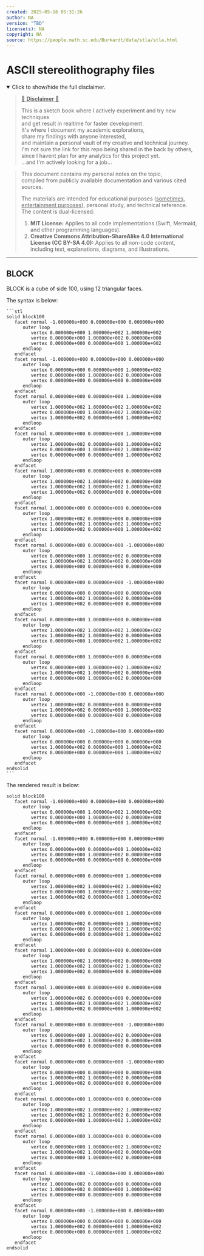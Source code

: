```yaml
---
created: 2025-05-16 05:31:26
author: NA
version: "TBD"
license(s): NA
copyright: NA
source: https://people.math.sc.edu/Burkardt/data/stla/stla.html
---
```


# ASCII stereolithography files
<details open>
<summary>Click to show/hide the full disclaimer.</summary>
   
> <ins>📢 **Disclaimer** 🚨</ins>
>
> This is a sketch book where I actively experiment and try new techniques<br/>
> and get result in realtime for faster development.</br>
> It's where I document my academic explorations,</br>
> share my findings with anyone interested,</br>
> and maintain a personal vault of my creative and technical journey.</br>
> I'm not sure the link for this repo being shared in the back by others,</br>
> since I havent plan for any analytics for this project yet.</br>
> ...and I'm actively looking for a job...</br>

> This document contains my personal notes on the topic,</br>
> compiled from publicly available documentation and various cited sources.
> 
> The materials are intended for educational purposes (<ins>sometimes, entertainment purposes</ins>), personal study, and technical reference.
> The content is dual-licensed:
> 1. **MIT License:** Applies to all code implementations (Swift, Mermaid, and other programming languages).
> 2. **Creative Commons Attribution-ShareAlike 4.0 International License (CC BY-SA 4.0):** Applies to all non-code content, including text, explanations, diagrams, and illustrations.

</details>


---


## BLOCK 
BLOCK is a cube of side 100, using 12 triangular faces.

The syntax is below:

````
```stl
solid block100
   facet normal -1.000000e+000 0.000000e+000 0.000000e+000
      outer loop
         vertex 0.000000e+000 1.000000e+002 1.000000e+002
         vertex 0.000000e+000 1.000000e+002 0.000000e+000
         vertex 0.000000e+000 0.000000e+000 1.000000e+002
      endloop
   endfacet
   facet normal -1.000000e+000 0.000000e+000 0.000000e+000
      outer loop
         vertex 0.000000e+000 0.000000e+000 1.000000e+002
         vertex 0.000000e+000 1.000000e+002 0.000000e+000
         vertex 0.000000e+000 0.000000e+000 0.000000e+000
      endloop
   endfacet
   facet normal 0.000000e+000 0.000000e+000 1.000000e+000
      outer loop
         vertex 1.000000e+002 1.000000e+002 1.000000e+002
         vertex 0.000000e+000 1.000000e+002 1.000000e+002
         vertex 1.000000e+002 0.000000e+000 1.000000e+002
      endloop
   endfacet
   facet normal 0.000000e+000 0.000000e+000 1.000000e+000
      outer loop
         vertex 1.000000e+002 0.000000e+000 1.000000e+002
         vertex 0.000000e+000 1.000000e+002 1.000000e+002
         vertex 0.000000e+000 0.000000e+000 1.000000e+002
      endloop
   endfacet
   facet normal 1.000000e+000 0.000000e+000 0.000000e+000
      outer loop
         vertex 1.000000e+002 1.000000e+002 0.000000e+000
         vertex 1.000000e+002 1.000000e+002 1.000000e+002
         vertex 1.000000e+002 0.000000e+000 0.000000e+000
      endloop
   endfacet
   facet normal 1.000000e+000 0.000000e+000 0.000000e+000
      outer loop
         vertex 1.000000e+002 0.000000e+000 0.000000e+000
         vertex 1.000000e+002 1.000000e+002 1.000000e+002
         vertex 1.000000e+002 0.000000e+000 1.000000e+002
      endloop
   endfacet
   facet normal 0.000000e+000 0.000000e+000 -1.000000e+000
      outer loop
         vertex 0.000000e+000 1.000000e+002 0.000000e+000
         vertex 1.000000e+002 1.000000e+002 0.000000e+000
         vertex 0.000000e+000 0.000000e+000 0.000000e+000
      endloop
   endfacet
   facet normal 0.000000e+000 0.000000e+000 -1.000000e+000
      outer loop
         vertex 0.000000e+000 0.000000e+000 0.000000e+000
         vertex 1.000000e+002 1.000000e+002 0.000000e+000
         vertex 1.000000e+002 0.000000e+000 0.000000e+000
      endloop
   endfacet
   facet normal 0.000000e+000 1.000000e+000 0.000000e+000
      outer loop
         vertex 1.000000e+002 1.000000e+002 1.000000e+002
         vertex 1.000000e+002 1.000000e+002 0.000000e+000
         vertex 0.000000e+000 1.000000e+002 1.000000e+002
      endloop
   endfacet
   facet normal 0.000000e+000 1.000000e+000 0.000000e+000
      outer loop
         vertex 0.000000e+000 1.000000e+002 1.000000e+002
         vertex 1.000000e+002 1.000000e+002 0.000000e+000
         vertex 0.000000e+000 1.000000e+002 0.000000e+000
      endloop
   endfacet
   facet normal 0.000000e+000 -1.000000e+000 0.000000e+000
      outer loop
         vertex 1.000000e+002 0.000000e+000 0.000000e+000
         vertex 1.000000e+002 0.000000e+000 1.000000e+002
         vertex 0.000000e+000 0.000000e+000 0.000000e+000
      endloop
   endfacet
   facet normal 0.000000e+000 -1.000000e+000 0.000000e+000
      outer loop
         vertex 0.000000e+000 0.000000e+000 0.000000e+000
         vertex 1.000000e+002 0.000000e+000 1.000000e+002
         vertex 0.000000e+000 0.000000e+000 1.000000e+002
      endloop
   endfacet
endsolid
```
````

The rendered result is below: 


```stl
solid block100
   facet normal -1.000000e+000 0.000000e+000 0.000000e+000
      outer loop
         vertex 0.000000e+000 1.000000e+002 1.000000e+002
         vertex 0.000000e+000 1.000000e+002 0.000000e+000
         vertex 0.000000e+000 0.000000e+000 1.000000e+002
      endloop
   endfacet
   facet normal -1.000000e+000 0.000000e+000 0.000000e+000
      outer loop
         vertex 0.000000e+000 0.000000e+000 1.000000e+002
         vertex 0.000000e+000 1.000000e+002 0.000000e+000
         vertex 0.000000e+000 0.000000e+000 0.000000e+000
      endloop
   endfacet
   facet normal 0.000000e+000 0.000000e+000 1.000000e+000
      outer loop
         vertex 1.000000e+002 1.000000e+002 1.000000e+002
         vertex 0.000000e+000 1.000000e+002 1.000000e+002
         vertex 1.000000e+002 0.000000e+000 1.000000e+002
      endloop
   endfacet
   facet normal 0.000000e+000 0.000000e+000 1.000000e+000
      outer loop
         vertex 1.000000e+002 0.000000e+000 1.000000e+002
         vertex 0.000000e+000 1.000000e+002 1.000000e+002
         vertex 0.000000e+000 0.000000e+000 1.000000e+002
      endloop
   endfacet
   facet normal 1.000000e+000 0.000000e+000 0.000000e+000
      outer loop
         vertex 1.000000e+002 1.000000e+002 0.000000e+000
         vertex 1.000000e+002 1.000000e+002 1.000000e+002
         vertex 1.000000e+002 0.000000e+000 0.000000e+000
      endloop
   endfacet
   facet normal 1.000000e+000 0.000000e+000 0.000000e+000
      outer loop
         vertex 1.000000e+002 0.000000e+000 0.000000e+000
         vertex 1.000000e+002 1.000000e+002 1.000000e+002
         vertex 1.000000e+002 0.000000e+000 1.000000e+002
      endloop
   endfacet
   facet normal 0.000000e+000 0.000000e+000 -1.000000e+000
      outer loop
         vertex 0.000000e+000 1.000000e+002 0.000000e+000
         vertex 1.000000e+002 1.000000e+002 0.000000e+000
         vertex 0.000000e+000 0.000000e+000 0.000000e+000
      endloop
   endfacet
   facet normal 0.000000e+000 0.000000e+000 -1.000000e+000
      outer loop
         vertex 0.000000e+000 0.000000e+000 0.000000e+000
         vertex 1.000000e+002 1.000000e+002 0.000000e+000
         vertex 1.000000e+002 0.000000e+000 0.000000e+000
      endloop
   endfacet
   facet normal 0.000000e+000 1.000000e+000 0.000000e+000
      outer loop
         vertex 1.000000e+002 1.000000e+002 1.000000e+002
         vertex 1.000000e+002 1.000000e+002 0.000000e+000
         vertex 0.000000e+000 1.000000e+002 1.000000e+002
      endloop
   endfacet
   facet normal 0.000000e+000 1.000000e+000 0.000000e+000
      outer loop
         vertex 0.000000e+000 1.000000e+002 1.000000e+002
         vertex 1.000000e+002 1.000000e+002 0.000000e+000
         vertex 0.000000e+000 1.000000e+002 0.000000e+000
      endloop
   endfacet
   facet normal 0.000000e+000 -1.000000e+000 0.000000e+000
      outer loop
         vertex 1.000000e+002 0.000000e+000 0.000000e+000
         vertex 1.000000e+002 0.000000e+000 1.000000e+002
         vertex 0.000000e+000 0.000000e+000 0.000000e+000
      endloop
   endfacet
   facet normal 0.000000e+000 -1.000000e+000 0.000000e+000
      outer loop
         vertex 0.000000e+000 0.000000e+000 0.000000e+000
         vertex 1.000000e+002 0.000000e+000 1.000000e+002
         vertex 0.000000e+000 0.000000e+000 1.000000e+002
      endloop
   endfacet
endsolid
```


<!-- ---
>**Licenses:**
>
>- **MIT License:**  [![License: MIT](https://img.shields.io/badge/License-MIT-yellow.svg)](LICENSE) - Full text in [LICENSE](LICENSE) file.
>
--- -->

<!-- - **Creative Commons Attribution 4.0 International:** [![License: CC BY 4.0](https://licensebuttons.net/l/by/4.0/88x31.png)](LICENSE-CC-BY) - Legal details in [LICENSE-CC-BY](LICENSE-CC-BY) and at [Creative Commons official site](http://creativecommons.org/licenses/by/4.0/). -->
